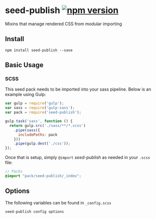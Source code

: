 # seed-publish [![npm version](https://badge.fury.io/js/seed-publish.svg)](https://badge.fury.io/js/seed-publish)

Mixins that manage rendered CSS from modular importing

## Install
```
npm install seed-publish --save
```


## Basic Usage

### SCSS
This seed pack needs to be imported into your sass pipeline. Below is an example using Gulp:


```javascript
var gulp = require('gulp');
var sass = require('gulp-sass');
var pack = require('seed-publish');

gulp.task('sass', function () {
  return gulp.src('./sass/**/*.scss')
    .pipe(sass({
      includePaths: pack
    }))
    .pipe(gulp.dest('./css'));
});
```

Once that is setup, simply `@import` *seed-publish* as needed in your `.scss` file:

```scss
// Packs
@import "pack/seed-publish/_index";
```

## Options

The following variables can be found in `_config.scss`

```scss
seed-publish config options
```
